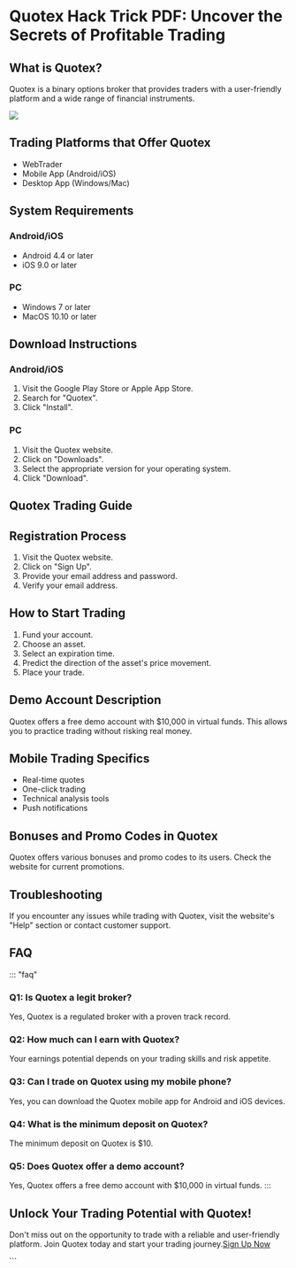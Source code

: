 # Quotex Hack Trick PDF: Uncover the Secrets of Profitable Trading

## What is Quotex?

Quotex is a binary options broker that provides traders with a
user-friendly platform and a wide range of financial instruments.

[![](https://static.quotex.io/files/4_en/300_250.jpg)](https://traff.sbs/brokerqxlid)

## Trading Platforms that Offer Quotex

-   WebTrader
-   Mobile App (Android/iOS)
-   Desktop App (Windows/Mac)

## System Requirements

### Android/iOS

-   Android 4.4 or later
-   iOS 9.0 or later

### PC

-   Windows 7 or later
-   MacOS 10.10 or later

## Download Instructions

### Android/iOS

1.  Visit the Google Play Store or Apple App Store.
2.  Search for "Quotex".
3.  Click "Install".

### PC

1.  Visit the Quotex website.
2.  Click on "Downloads".
3.  Select the appropriate version for your operating system.
4.  Click "Download".

## Quotex Trading Guide

## Registration Process

1.  Visit the Quotex website.
2.  Click on "Sign Up".
3.  Provide your email address and password.
4.  Verify your email address.

## How to Start Trading

1.  Fund your account.
2.  Choose an asset.
3.  Select an expiration time.
4.  Predict the direction of the asset\'s price movement.
5.  Place your trade.

## Demo Account Description

Quotex offers a free demo account with \$10,000 in virtual funds. This
allows you to practice trading without risking real money.

## Mobile Trading Specifics

-   Real-time quotes
-   One-click trading
-   Technical analysis tools
-   Push notifications

## Bonuses and Promo Codes in Quotex

Quotex offers various bonuses and promo codes to its users. Check the
website for current promotions.

## Troubleshooting

If you encounter any issues while trading with Quotex, visit the
website\'s "Help" section or contact customer support.

## FAQ

::: \"faq\"
### Q1: Is Quotex a legit broker?

Yes, Quotex is a regulated broker with a proven track record.

### Q2: How much can I earn with Quotex?

Your earnings potential depends on your trading skills and risk
appetite.

### Q3: Can I trade on Quotex using my mobile phone?

Yes, you can download the Quotex mobile app for Android and iOS devices.

### Q4: What is the minimum deposit on Quotex?

The minimum deposit on Quotex is \$10.

### Q5: Does Quotex offer a demo account?

Yes, Quotex offers a free demo account with \$10,000 in virtual funds.
:::

## Unlock Your Trading Potential with Quotex!

Don\'t miss out on the opportunity to trade with a reliable and
user-friendly platform. Join Quotex today and start your trading
journey.[Sign Up Now](\%22https://traff.sbs/brokerqxsignup\%22)

\`\`\`

